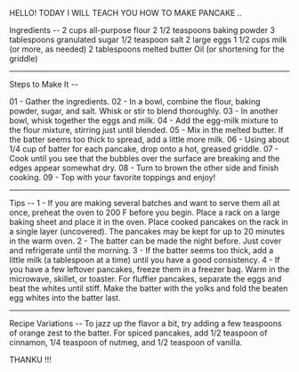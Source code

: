 HELLO! TODAY I WILL TEACH YOU  HOW TO MAKE PANCAKE ..


Ingredients --
2 cups all-purpose flour
2 1/2 teaspoons baking powder
3 tablespoons granulated sugar
1/2 teaspoon salt
2 large eggs
1 1/2 cups milk (or more, as needed)
2 tablespoons melted butter
Oil (or shortening for the griddle)
___________________________________________

Steps to Make It --

01 - Gather the ingredients.
02 - In a bowl, combine the flour, baking powder, sugar, and salt. Whisk or stir to blend thoroughly.
03 - In another bowl, whisk together the eggs and milk.
04 - Add the egg-milk mixture to the flour mixture, stirring just until blended.
05 - Mix in the melted butter. If the batter seems too thick to spread, add a little more milk.
06 - Using about 1/4 cup of batter for each pancake, drop onto a hot, greased griddle. 
07 - Cook until you see that the bubbles over the surface are breaking and the edges appear somewhat dry.
08 - Turn to brown the other side and finish cooking.
09 - Top with your favorite toppings and enjoy!
______________________________________________

Tips --
 1 - If you are making several batches and want to serve them all at once, preheat the oven to 200 F before you begin. Place a rack on a large baking sheet and place it in the oven. Place cooked pancakes on the rack in a single layer (uncovered). The pancakes may be kept for up to 20 minutes in the warm oven.
2 - The batter can be made the night before. Just cover and refrigerate until the morning.
3 - If the batter seems too thick, add a little milk (a tablespoon at a time) until you have a good consistency.
4 - If you have a few leftover pancakes, freeze them in a freezer bag. Warm in the microwave, skillet, or toaster.
For fluffier pancakes, separate the eggs and beat the whites until stiff. Make the batter with the yolks and fold the beaten egg whites into the batter last.

____________________________________________

Recipe Variations --
To jazz up the flavor a bit, try adding a few teaspoons of orange zest to the batter.
For spiced pancakes, add 1/2 teaspoon of cinnamon, 1/4 teaspoon of nutmeg, and 1/2 teaspoon of vanilla.

THANKU !!!